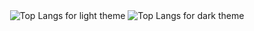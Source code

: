 <div align="center">
  <!-- For light theme -->
  <img src="https://github-readme-stats.vercel.app/api/top-langs/?username=priscillabigaill&theme=swift&layout=compact&hide=css,jupyter%20notebook#gh-light-mode-only" alt="Top Langs for light theme" />
  <!-- For dark theme -->
  <img src="https://github-readme-stats.vercel.app/api/top-langs/?username=priscillabigaill&theme=apprentice &layout=compact&hide=css,jupyter%20notebook#gh-dark-mode-only" alt="Top Langs for dark theme" />
</div>
